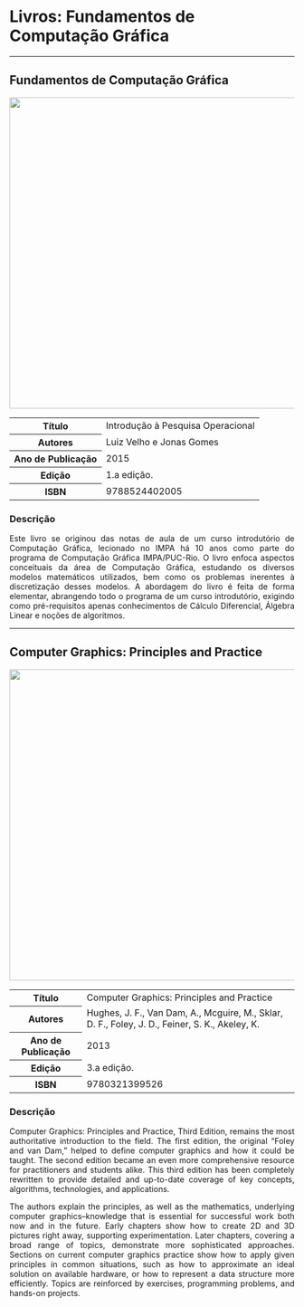 # Livros: Fundamentos de Computação Gráfica

<hr>

## Fundamentos de Computação Gráfica

<p align="center">
  <img src="https://github.com/Universidade-Livre/ciencia-da-computacao/assets/30880723/6b1d2f39-8976-4b2b-ba4f-68cb0fe221e7" width="550px">
</p>

<table align="center">
    <tr>
        <th>Título</th>
        <td>Introdução à Pesquisa Operacional</td>
    </tr>
    <tr>
        <th>Autores</th>
        <td>Luiz Velho e Jonas Gomes</td>
    </tr>
    <tr>
        <th>Ano de Publicação</th>
        <td>2015</td>
    </tr>
    <tr>
        <th>Edição</th>
        <td>1.a edição.</td>
    </tr>
    <tr>
        <th>ISBN</th>
        <td>9788524402005</td>
    </tr>
</table>

### Descrição

<p align="justify">
Este livro se originou das notas de aula de um curso introdutório de Computação Gráfica, lecionado no IMPA há 10 anos como parte do programa de Computação Gráfica IMPA/PUC-Rio. O livro enfoca aspectos conceituais da área de Computação Gráfica, estudando os diversos modelos matemáticos utilizados, bem como os problemas inerentes à discretização desses modelos. A abordagem do livro é feita de forma elementar, abrangendo todo o programa de um curso introdutório, exigindo como pré-requisitos apenas conhecimentos de Cálculo Diferencial, Álgebra Linear e noções de algoritmos. 
</p>

<hr>

## Computer Graphics: Principles and Practice

<p align="center">
  <img src="https://github.com/Universidade-Livre/ciencia-da-computacao/assets/30880723/61995430-d9ac-4d3d-aaf6-258fd9cf2cd9" width="550px">
</p>

<table align="center">
    <tr>
        <th>Título</th>
        <td>Computer Graphics: Principles and Practice</td>
    </tr>
    <tr>
        <th>Autores</th>
        <td>Hughes, J. F., Van Dam, A., Mcguire, M., Sklar, D. F., Foley, J. D., Feiner, S. K., Akeley, K. </td>
    </tr>
    <tr>
        <th>Ano de Publicação</th>
        <td>2013</td>
    </tr>
    <tr>
        <th>Edição</th>
        <td>3.a edição.</td>
    </tr>
    <tr>
        <th>ISBN</th>
        <td>9780321399526</td>
    </tr>
</table>

### Descrição

<p align="justify">
Computer Graphics: Principles and Practice, Third Edition, remains the most authoritative introduction to the field. The first edition, the original “Foley and van Dam,” helped to define computer graphics and how it could be taught. The second edition became an even more comprehensive resource for practitioners and students alike. This third edition has been completely rewritten to provide detailed and up-to-date coverage of key concepts, algorithms, technologies, and applications.
</p>

<p align="justify">
The authors explain the principles, as well as the mathematics, underlying computer graphics–knowledge that is essential for successful work both now and in the future. Early chapters show how to create 2D and 3D pictures right away, supporting experimentation. Later chapters, covering a broad range of topics, demonstrate more sophisticated approaches. Sections on current computer graphics practice show how to apply given principles in common situations, such as how to approximate an ideal solution on available hardware, or how to represent a data structure more efficiently. Topics are reinforced by exercises, program­ming problems, and hands-on projects. 
</p>
